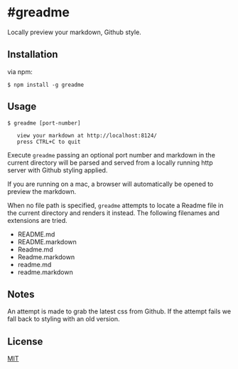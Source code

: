 #greadme
===========

Locally preview your markdown, Github style.

## Installation

via npm:

    $ npm install -g greadme

## Usage

    $ greadme [port-number]

       view your markdown at http://localhost:8124/
       press CTRL+C to quit

Execute `greadme` passing an optional port number and markdown in the current directory will be parsed and served from a locally running http server with Github styling applied.

If you are running on a mac, a browser will automatically be opened to preview the markdown.

When no file path is specified, `greadme` attempts to locate a Readme file in the current directory and renders it instead. The following filenames and extensions are tried.

  - README.md
  - README.markdown
  - Readme.md
  - Readme.markdown
  - readme.md
  - readme.markdown

## Notes

An attempt is made to grab the latest css from Github. If the attempt fails we fall back to styling with an old version.

## License

[MIT](https://github.com/aheckmann/greadme/blob/master/LICENSE)
